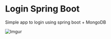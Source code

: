 # Login Spring Boot

Simple app to login  using spring boot + MongoDB

![Imgur](https://imgur.com/oCXFHLp.jpg)
